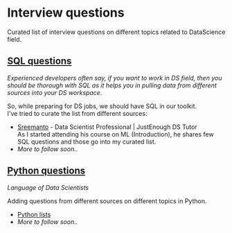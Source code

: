 # Interview questions

Curated list of interview questions on different topics related to DataScience field.

## [SQL questions](/SQL)

_Experienced developers often say, if you want to work in DS field, then you should be thorough with SQL as it helps you in pulling data from different sources into your DS workspace._

So, while preparing for DS jobs, we should have SQL in our toolkit.  
I've tried to curate the list from different sources:
+ [Sreemanto](https://github.com/Sreemanto) - Data Scientist Professional | JustEnough DS Tutor  
  As I started attending his course on ML (Introduction), he shares few SQL questions and those go into my curated list. 
+ _More to follow soon.._

## [Python questions](/Python)

_Language of Data Scientists_

Adding questions from different sources on different topics in Python. 

+ [Python lists](/Python/list-questions.ipynb)
+ _More to follow soon.._

